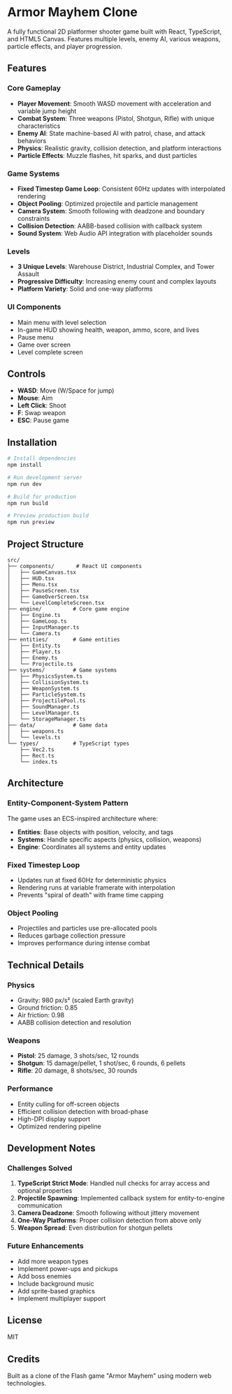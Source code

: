 # Armor Mayhem Clone

A fully functional 2D platformer shooter game built with React, TypeScript, and HTML5 Canvas. Features multiple levels, enemy AI, various weapons, particle effects, and player progression.

## Features

### Core Gameplay
- **Player Movement**: Smooth WASD movement with acceleration and variable jump height
- **Combat System**: Three weapons (Pistol, Shotgun, Rifle) with unique characteristics
- **Enemy AI**: State machine-based AI with patrol, chase, and attack behaviors
- **Physics**: Realistic gravity, collision detection, and platform interactions
- **Particle Effects**: Muzzle flashes, hit sparks, and dust particles

### Game Systems
- **Fixed Timestep Game Loop**: Consistent 60Hz updates with interpolated rendering
- **Object Pooling**: Optimized projectile and particle management
- **Camera System**: Smooth following with deadzone and boundary constraints
- **Collision Detection**: AABB-based collision with callback system
- **Sound System**: Web Audio API integration with placeholder sounds

### Levels
- **3 Unique Levels**: Warehouse District, Industrial Complex, and Tower Assault
- **Progressive Difficulty**: Increasing enemy count and complex layouts
- **Platform Variety**: Solid and one-way platforms

### UI Components
- Main menu with level selection
- In-game HUD showing health, weapon, ammo, score, and lives
- Pause menu
- Game over screen
- Level complete screen

## Controls

- **WASD**: Move (W/Space for jump)
- **Mouse**: Aim
- **Left Click**: Shoot
- **F**: Swap weapon
- **ESC**: Pause game

## Installation

```bash
# Install dependencies
npm install

# Run development server
npm run dev

# Build for production
npm run build

# Preview production build
npm run preview
```

## Project Structure

```
src/
├── components/       # React UI components
│   ├── GameCanvas.tsx
│   ├── HUD.tsx
│   ├── Menu.tsx
│   ├── PauseScreen.tsx
│   ├── GameOverScreen.tsx
│   └── LevelCompleteScreen.tsx
├── engine/          # Core game engine
│   ├── Engine.ts
│   ├── GameLoop.ts
│   ├── InputManager.ts
│   └── Camera.ts
├── entities/        # Game entities
│   ├── Entity.ts
│   ├── Player.ts
│   ├── Enemy.ts
│   └── Projectile.ts
├── systems/         # Game systems
│   ├── PhysicsSystem.ts
│   ├── CollisionSystem.ts
│   ├── WeaponSystem.ts
│   ├── ParticleSystem.ts
│   ├── ProjectilePool.ts
│   ├── SoundManager.ts
│   ├── LevelManager.ts
│   └── StorageManager.ts
├── data/            # Game data
│   ├── weapons.ts
│   └── levels.ts
└── types/           # TypeScript types
    ├── Vec2.ts
    ├── Rect.ts
    └── index.ts
```

## Architecture

### Entity-Component-System Pattern
The game uses an ECS-inspired architecture where:
- **Entities**: Base objects with position, velocity, and tags
- **Systems**: Handle specific aspects (physics, collision, weapons)
- **Engine**: Coordinates all systems and entity updates

### Fixed Timestep Loop
- Updates run at fixed 60Hz for deterministic physics
- Rendering runs at variable framerate with interpolation
- Prevents "spiral of death" with frame time capping

### Object Pooling
- Projectiles and particles use pre-allocated pools
- Reduces garbage collection pressure
- Improves performance during intense combat

## Technical Details

### Physics
- Gravity: 980 px/s² (scaled Earth gravity)
- Ground friction: 0.85
- Air friction: 0.98
- AABB collision detection and resolution

### Weapons
- **Pistol**: 25 damage, 3 shots/sec, 12 rounds
- **Shotgun**: 15 damage/pellet, 1 shot/sec, 6 rounds, 6 pellets
- **Rifle**: 20 damage, 8 shots/sec, 30 rounds

### Performance
- Entity culling for off-screen objects
- Efficient collision detection with broad-phase
- High-DPI display support
- Optimized rendering pipeline

## Development Notes

### Challenges Solved
1. **TypeScript Strict Mode**: Handled null checks for array access and optional properties
2. **Projectile Spawning**: Implemented callback system for entity-to-engine communication
3. **Camera Deadzone**: Smooth following without jittery movement
4. **One-Way Platforms**: Proper collision detection from above only
5. **Weapon Spread**: Even distribution for shotgun pellets

### Future Enhancements
- Add more weapon types
- Implement power-ups and pickups
- Add boss enemies
- Include background music
- Add sprite-based graphics
- Implement multiplayer support

## License

MIT

## Credits

Built as a clone of the Flash game "Armor Mayhem" using modern web technologies.
